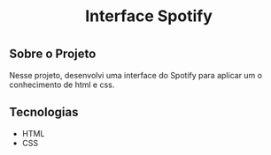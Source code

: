 <h1 align = center>Interface Spotify<h1>

## Sobre o Projeto

Nesse projeto, desenvolvi uma interface do Spotify para aplicar um o conhecimento de html e css.

## Tecnologias

- HTML
- CSS
